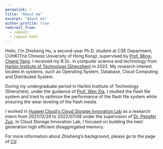```yaml
---
permalink: /
title: "About me"
excerpt: "About me"
author_profile: true
redirect_from: 
  - /about/
  - /about.html
---
```


Hello, I'm Zhisheng Hu, a second-year Ph.D. student at CSE Department, CUHK(The Chinese University of Hong Kong), supervised by [Prof. Ming-Chang Yang](http://www.cse.cuhk.edu.hk/~mcyang/). I received my B.Sc. in computer science and technology from [Harbin Institute of Technology (Shenzhen)](http://en.hitsz.edu.cn/) in 2022. My research interest locates in systems, such as Operating System, Database, Cloud Computing and Distributed System.

During my undergraduate period in Harbin Institute of Technology (Shenzhen), under the guidance of [Prof. Wen Xia](https://cswxia.github.io/), I studied the flash file system and tried to optimize the performance of the flash file system while ensuring the wear leveling of the flash media.

I worked in [Huawei Cloud's Cloud Storage Innovation Lab](https://www.huaweicloud.com/lab/storage/home.html) as a research intern from 2021/12/29 to 2022/07/08 under the supervision of [Dr. Pengfei Zuo](http://pfzuo.github.io/homepage/). In Cloud Storage Innovation Lab, I focused on building the next generation high efficient disaggregated memory.

For more information about Zhisheng’s background, please go to the page of [CV](http://huzhisheng.github.io/files/MyEnglishCV-v1.pdf).

